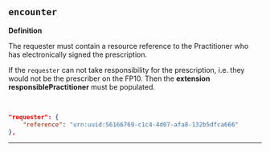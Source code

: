 ## `encounter`

<b>Definition</b><br>

The requester must contain a resource reference to the Practitioner who has electronically signed the prescription. 

If the `requester` can not take responsibility for the prescription, i.e. they would not be the prescriber on the FP10. Then the **extension responsiblePractitioner** must be populated.

<br>

```json
"requester": {
    "reference": "urn:uuid:56166769-c1c4-4d07-afa8-132b5dfca666"
},
```

---